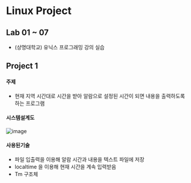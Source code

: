 # Linux Project

## Lab 01 ~ 07
- (상명대학교) 유닉스 프로그래밍 강의 실습

## Project 1
#### 주제
- 현재 지역 시간대로 시간을 받아 알람으로 설정된 시간이 되면 내용을 출력하도록 하는 프로그램
#### 시스템설계도
![image](https://user-images.githubusercontent.com/60311404/113159474-972cef00-9277-11eb-940a-c9c93b1df353.png)
#### 사용된기술
- 파일 입출력을 이용해 알람 시간과 내용을 텍스트 파일에 저장
- localtime 을 이용해 현재 시간을 계속 입력받음
- Tm 구조체
